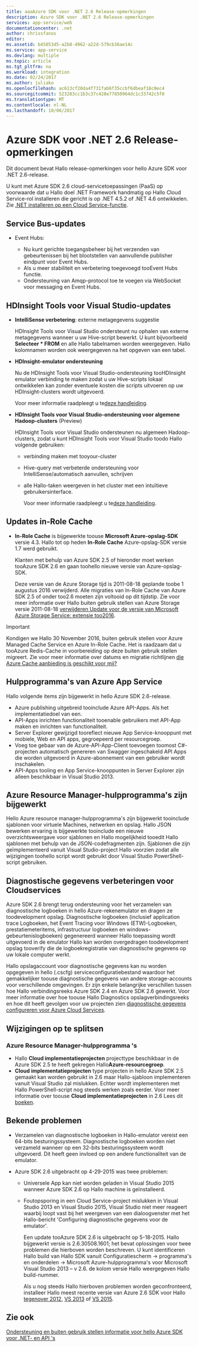 ```yaml
---
title: aaaAzure SDK voor .NET 2.6 Release-opmerkingen
description: Azure SDK voor .NET 2.6 Release-opmerkingen
services: app-service/web
documentationcenter: .net
author: chrissfanos
editor: 
ms.assetid: b45853d5-a2b8-4962-a22d-579cb36ae14c
ms.service: app-service
ms.devlang: multiple
ms.topic: article
ms.tgt_pltfrm: na
ms.workload: integration
ms.date: 02/24/2017
ms.author: juliako
ms.openlocfilehash: ac613cf20da4f731fab6f35ccbf6dbeaf18c0ec4
ms.sourcegitcommit: 523283cc1b3c37c428e77850964dc1c33742c5f0
ms.translationtype: MT
ms.contentlocale: nl-NL
ms.lasthandoff: 10/06/2017
---
```

# <a name="azure-sdk-for-net-26-release-notes"></a>Azure SDK voor .NET 2.6 Release-opmerkingen
Dit document bevat Hallo release-opmerkingen voor hello Azure SDK voor .NET 2.6-release. 

U kunt met Azure SDK 2.6 cloud-servicetoepassingen (PaaS) op voorwaarde dat u Hallo doel .NET Framework handmatig op Hallo Cloud Service-rol installeren die gericht is op .NET 4.5.2 of .NET 4.6 ontwikkelen. Zie [.NET installeren op een Cloud Service-functie](http://go.microsoft.com/fwlink/?LinkID=309796).

## <a name="service-bus-updates"></a>Service Bus-updates
* Event Hubs: 
  
  * Nu kunt gerichte toegangsbeheer bij het verzenden van gebeurtenissen bij het blootstellen van aanvullende publisher eindpunt voor Event Hubs.
  * Als u meer stabiliteit en verbetering toegevoegd tooEvent Hubs functie.
  * Ondersteuning van Amqp-protocol toe te voegen via WebSocket voor messaging en Event Hubs.

## <a name="hdinsight-tools-for-visual-studio-updates"></a>HDInsight Tools voor Visual Studio-updates
* **IntelliSense verbetering**: externe metagegevens suggestie
  
    HDInsight Tools voor Visual Studio ondersteunt nu ophalen van externe metagegevens wanneer u uw Hive-script bewerkt. U kunt bijvoorbeeld **Selecteer * FROM** en alle Hallo tabelnamen worden weergegeven. Hallo kolomnamen worden ook weergegeven na het opgeven van een tabel.
* **HDInsight-emulator ondersteuning**
  
    Nu de HDInsight Tools voor Visual Studio-ondersteuning tooHDInsight emulator verbinding te maken zodat u uw Hive-scripts lokaal ontwikkelen kan zonder eventuele kosten die scripts uitvoeren op uw HDInsight-clusters wordt uitgevoerd. 
  
    Voor meer informatie raadpleegt u te[deze handleiding](http://go.microsoft.com/fwlink/?LinkID=529540&clcid=0x409).
* **HDInsight Tools voor Visual Studio-ondersteuning voor algemene Hadoop-clusters** (Preview)
  
    HDInsight Tools voor Visual Studio ondersteunen nu algemeen Hadoop-clusters, zodat u kunt HDInsight Tools voor Visual Studio toodo Hallo volgende gebruiken:
  
  * verbinding maken met tooyour-cluster 
  * Hive-query met verbeterde ondersteuning voor IntelliSense/automatisch aanvullen, schrijven 
  * alle Hallo-taken weergeven in het cluster met een intuïtieve gebruikersinterface. 
    
    Voor meer informatie raadpleegt u te[deze handleiding](http://go.microsoft.com/fwlink/?LinkID=529540&clcid=0x409).

## <a name="in-role-cache-updates"></a>Updates in-Role Cache
* **In-Role Cache** is bijgewerkte toouse **Microsoft Azure-opslag-SDK** versie 4.3. Hallo tot op heden **In-Role Cache** Azure-opslag-SDK versie 1.7 werd gebruikt.
  
    Klanten met behulp van Azure SDK 2.5 of hieronder moet werken tooAzure SDK 2.6 en gaan toohello nieuwe versie van Azure-opslag-SDK. 
  
    Deze versie van de Azure Storage tijd is 2011-08-18 geplande toobe 1 augustus 2016 verwijderd. Alle migraties van In-Role Cache van Azure SDK 2.5 of onder too2.6 moeten zijn voltooid op dit tijdstip. Zie voor meer informatie over Hallo buiten gebruik stellen van Azure Storage versie 2011-08-18 [verwijderen Update voor de versie van Microsoft Azure Storage Service: extensie too2016](http://blogs.msdn.com/b/windowsazurestorage/archive/2015/10/19/microsoft-azure-storage-service-version-removal-update-extension-to-2016.aspx).

> [!IMPORTANT]
> Kondigen we Hallo 30 November 2016, buiten gebruik stellen voor Azure Managed Cache Service en Azure In-Role Cache. Het is raadzaam dat u tooAzure Redis-Cache in voorbereiding op deze buiten gebruik stellen migreert. Zie voor meer informatie over datums en migratie richtlijnen [die Azure Cache aanbieding is geschikt voor mij?](../redis-cache/cache-faq.md#which-azure-cache-offering-is-right-for-me)
> 
> 

## <a name="azure-app-service-tools"></a>Hulpprogramma's van Azure App Service
Hallo volgende items zijn bijgewerkt in hello Azure SDK 2.6-release.

* Azure publishing uitgebreid tooinclude Azure API-Apps. Als het implementatiedoel van een.
* API-Apps inrichten functionaliteit tooenable gebruikers met API-App maken en inrichten van functionaliteit.
* Server Explorer gewijzigd tooreflect nieuwe App Service-knooppunt met mobiele, Web en API apps, gegroepeerd per resourcegroep.
* Voeg toe gebaar van de Azure-API-App-Client toevoegen toomost C#-projecten automatisch genereren van Swagger ingeschakeld API Apps die worden uitgevoerd in Azure-abonnement van een gebruiker wordt inschakelen.
* API-Apps tooling en App Service-knooppunten in Server Explorer zijn alleen beschikbaar in Visual Studio 2013. 

## <a name="azure-resource-manager-tools-updates"></a>Azure Resource Manager-hulpprogramma's zijn bijgewerkt
Hello Azure resource manager-hulpprogramma's zijn bijgewerkt tooinclude sjablonen voor virtuele Machines, netwerken en opslag. Hallo JSON bewerken ervaring is bijgewerkte tooinclude een nieuwe overzichtsweergave voor sjablonen en Hallo mogelijkheid tooedit Hallo sjablonen met behulp van de JSON-codefragmenten zijn. Sjablonen die zijn geïmplementeerd vanuit Visual Studio-project Hallo voorzien zodat alle wijzigingen toohello script wordt gebruikt door Visual Studio PowerShell-script gebruiken.

## <a name="diagnostics-improvements-for-cloud-services"></a>Diagnostische gegevens verbeteringen voor Cloudservices
Azure SDK 2.6 brengt terug ondersteuning voor het verzamelen van diagnostische logboeken in hello Azure-rekenemulator en dragen ze toodevelopment opslag. Diagnostische logboeken (inclusief application trace Logboeken, het Event Tracing voor Windows (ETW)-Logboeken, prestatiemeteritems, infrastructuur logboeken en windows-gebeurtenislogboeken) gegenereerd wanneer Hallo toepassing wordt uitgevoerd in de emulator Hallo kan worden overgedragen toodevelopment opslag tooverify die de logboekregistratie van diagnostische gegevens op uw lokale computer werkt. 

Hallo opslagaccount voor diagnostische gegevens kan nu worden opgegeven in hello (.cscfg) serviceconfiguratiebestand waardoor het gemakkelijker toouse diagnostische gegevens van andere storage-accounts voor verschillende omgevingen. Er zijn enkele belangrijke verschillen tussen hoe Hallo verbindingsreeks Azure SDK 2.4 en Azure SDK 2.6 gewerkt. Voor meer informatie over hoe toouse Hallo Diagnostics opslagverbindingsreeks en hoe dit heeft gevolgen voor uw projecten zien [diagnostische gegevens configureren voor Azure Cloud Services](http://go.microsoft.com/fwlink/?LinkID=532784).

## <a name="breaking-changes"></a>Wijzigingen op te splitsen
### <a name="azure-resource-manager-tools"></a>Azure Resource Manager-hulpprogramma 's
* Hallo **Cloud implementatieprojecten** projecttype beschikbaar in de Azure SDK 2.5 te heeft gekregen Hallo**Azure-resourcegroep**.
* **Cloud implementatieprojecten** type projecten in hello Azure SDK 2.5 gemaakt kan worden gebruikt in 2.6 maar Hallo-sjabloon implementeren vanuit Visual Studio zal mislukken. Echter wordt implementeren met Hallo PowerShell-script nog steeds werken zoals eerder.  Voor meer informatie over toouse **Cloud implementatieprojecten** in 2.6 Lees dit [boeken](http://go.microsoft.com/fwlink/?LinkID=534086).

## <a name="known-issues"></a>Bekende problemen
* Verzamelen van diagnostische logboeken in Hallo-emulator vereist een 64-bits besturingssysteem. Diagnostische logboeken worden niet verzameld wanneer op een 32-bits besturingssysteem wordt uitgevoerd. Dit heeft geen invloed op een andere functionaliteit van de emulator. 
* Azure SDK 2.6 uitgebracht op 4-29-2015 was twee problemen: 
  
  * Universele App kan niet worden geladen in Visual Studio 2015 wanneer Azure SDK 2.6 op Hallo machine is geïnstalleerd.
  * Foutopsporing in een Cloud Service-project mislukken in Visual Studio 2013 en Visual Studio 2015, Visual Studio niet meer reageert waarbij loopt vast bij het weergeven van een dialoogvenster met het Hallo-bericht 'Configuring diagnostische gegevens voor de emulator'.
    
    Een update tooAzure SDK 2.6 is uitgebracht op 5-18-2015. Hallo bijgewerkt versie is 2.6.30508.1601; het bevat oplossingen voor twee problemen die hierboven worden beschreven. U kunt identificeren Hallo build van Hallo SDK vanuit Configuratiescherm -> programma's en onderdelen -> Microsoft Azure-hulpprogramma's voor Microsoft Visual Studio 2013 – v 2.6. de kolom versie Hallo weergegeven Hallo build-nummer.
    
    Als u nog steeds Hallo hierboven problemen worden geconfronteerd, installeer Hallo meest recente versie van Azure 2.6 SDK voor Hallo [tegenover 2012](http://go.microsoft.com/fwlink/p/?linkid=323511&clcid=0x409), [VS 2013](http://go.microsoft.com/fwlink/p/?linkid=323510&clcid=0x409) of [VS 2015](http://go.microsoft.com/fwlink/?linkid=518003&clcid=0x409).

## <a name="see-also"></a>Zie ook
[Ondersteuning en buiten gebruik stellen informatie voor hello Azure SDK voor .NET- en API 's](https://msdn.microsoft.com/library/azure/dn479282.aspx/)

